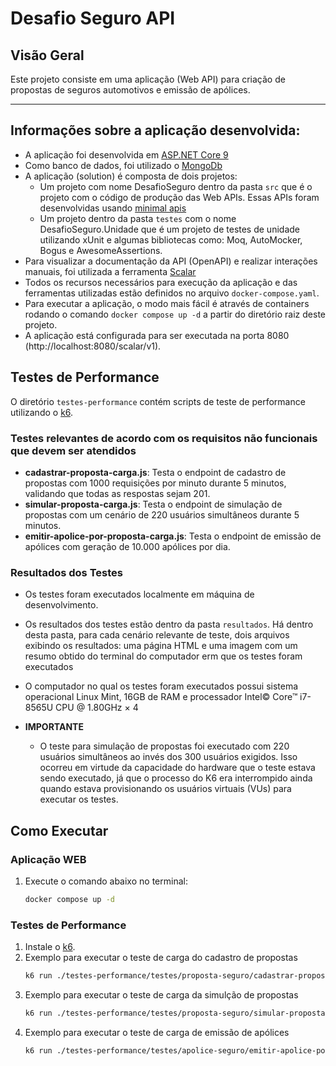 # Desafio Seguro API

## Visão Geral

Este projeto consiste em uma aplicação (Web API) para criação de propostas de seguros automotivos e emissão de apólices.

---

## Informações sobre a aplicação desenvolvida:

- A aplicação foi desenvolvida em [ASP.NET Core 9](https://dotnet.microsoft.com/en-us/apps/aspnet)
- Como banco de dados, foi utilizado o [MongoDb](https://www.mongodb.com/)
- A aplicação (solution) é composta de dois projetos:
  - Um projeto com nome DesafioSeguro dentro da pasta `src` que é o projeto com o código de produção das Web APIs. Essas APIs foram desenvolvidas usando [minimal apis](https://learn.microsoft.com/en-us/aspnet/core/tutorials/min-web-api?view=aspnetcore-9.0&tabs=visual-studio)
  - Um projeto dentro da pasta `testes` com o nome DesafioSeguro.Unidade que é um projeto de testes de unidade utilizando xUnit e algumas bibliotecas como: Moq, AutoMocker, Bogus e AwesomeAssertions.
- Para visualizar a documentação da API (OpenAPI) e realizar interações manuais, foi utilizada a ferramenta [Scalar](https://scalar.com/)
- Todos os recursos necessários para execução da aplicação e das ferramentas utilizadas estão definidos no arquivo `docker-compose.yaml`.
- Para executar a aplicação, o modo mais fácil é através de containers rodando o comando `docker compose up -d` a partir do diretório raiz deste projeto.
- A aplicação está configurada para ser executada na porta 8080 (http://localhost:8080/scalar/v1).

## Testes de Performance

O diretório `testes-performance` contém scripts de teste de performance utilizando o [k6](https://k6.io/).

### Testes relevantes de acordo com os requisitos não funcionais que devem ser atendidos

- **cadastrar-proposta-carga.js**: Testa o endpoint de cadastro de propostas com 1000 requisições por minuto durante 5 minutos, validando que todas as respostas sejam 201.
- **simular-proposta-carga.js**: Testa o endpoint de simulação de propostas com um cenário de 220 usuários simultâneos durante 5 minutos.
- **emitir-apolice-por-proposta-carga.js**: Testa o endpoint de emissão de apólices com geração de 10.000 apólices por dia.

### Resultados dos Testes

- Os testes foram executados localmente em máquina de desenvolvimento.
- Os resultados dos testes estão dentro da pasta `resultados`. Há dentro desta pasta, para cada cenário relevante de teste, dois arquivos exibindo os resultados: uma página HTML e uma imagem com um resumo obtido do terminal do computador erm que os testes foram executados
- O computador no qual os testes foram executados possui sistema operacional Linux Mint, 16GB de RAM e processador Intel© Core™ i7-8565U CPU @ 1.80GHz × 4

- **IMPORTANTE**
  - O teste para simulação de propostas foi executado com 220 usuários simultâneos ao invés dos 300 usuários exigidos. Isso ocorreu em virtude da capacidade do hardware que o teste estava sendo executado, já que o processo do K6 era interrompido ainda quando estava provisionando os usuários virtuais (VUs) para executar os testes.


## Como Executar

### Aplicação WEB

1. Execute o comando abaixo no terminal:
   ```bash
   docker compose up -d
   ```

### Testes de Performance

1. Instale o [k6](https://grafana.com/docs/k6/latest/).
2. Exemplo para executar o teste de carga do cadastro de propostas
   ```bash
   k6 run ./testes-performance/testes/proposta-seguro/cadastrar-proposta-carga.js
   ``` 
3. Exemplo para executar o teste de carga da simulção de propostas
   ```bash
   k6 run ./testes-performance/testes/proposta-seguro/simular-proposta-carga.js
   ``` 
4. Exemplo para executar o teste de carga de emissão de apólices
   ```bash
   k6 run ./testes-performance/testes/apolice-seguro/emitir-apolice-por-proposta-carga.js
   ``` 